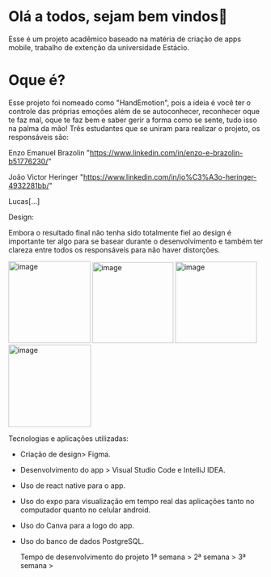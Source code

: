 # Olá a todos, sejam bem vindos👋

Esse é um projeto acadêmico baseado na matéria de criação de apps mobile, trabalho de extenção da universidade Estácio. 

# Oque é?

Esse projeto foi nomeado como "HandEmotion", pois a ideia é você ter o controle das próprias emoções além de se autoconhecer, reconhecer oque te faz mal, oque te faz bem e saber gerir a forma como se sente, tudo isso na palma da mão!
Três estudantes que se uniram para realizar o projeto, os responsáveis são:
  
   
   Enzo Emanuel Brazolin "https://www.linkedin.com/in/enzo-e-brazolin-b51776230/"
   
   João Victor Heringer "https://www.linkedin.com/in/jo%C3%A3o-heringer-4932281bb/"
  

   Lucas[...]

Design:

Embora o resultado final não tenha sido totalmente fiel ao design é importante ter algo para se basear durante o desenvolvimento e também ter clareza entre todos os responsáveis para não haver distorções.


<img width="162" alt="image" src="https://github.com/user-attachments/assets/0cd69551-db4b-416e-9e6c-36a43e1b0e84">

<img width="160" alt="image" src="https://github.com/user-attachments/assets/124646c7-d9ea-4e87-8276-073be6418780">

<img width="161" alt="image" src="https://github.com/user-attachments/assets/34f3cf38-af52-47c7-9c2d-a216838fcf74">

<img width="163" alt="image" src="https://github.com/user-attachments/assets/b5b6266b-3046-44e6-b8b2-380fd59dd120">









Tecnologias e aplicações utilizadas:
* Criação de design> Figma.
* Desenvolvimento do app > Visual Studio Code e IntelliJ IDEA.
* Uso de react native para o app.
* Uso do expo para visualização em tempo real das aplicações tanto no computador quanto no celular android.
* Uso do Canva para a logo do app.
* Uso do banco de dados PostgreSQL.

  Tempo de desenvolvimento do projeto
  1ª semana >
  2ª semana >
  3ª semana >


